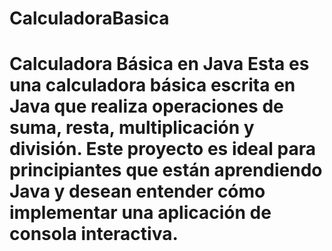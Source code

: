 # CalculadoraBasica
# Calculadora Básica en Java  Esta es una calculadora básica escrita en Java que realiza operaciones de suma, resta, multiplicación y división. Este proyecto es ideal para principiantes que están aprendiendo Java y desean entender cómo implementar una aplicación de consola interactiva. 
